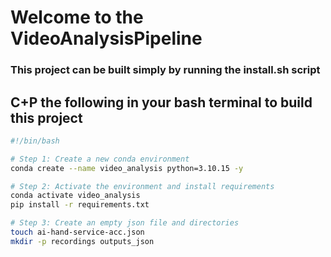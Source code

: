 
# Welcome to the VideoAnalysisPipeline

### This project can be built simply by running the install.sh script




## C+P the following in your bash terminal to build this project

```bash
#!/bin/bash

# Step 1: Create a new conda environment
conda create --name video_analysis python=3.10.15 -y

# Step 2: Activate the environment and install requirements
conda activate video_analysis
pip install -r requirements.txt

# Step 3: Create an empty json file and directories
touch ai-hand-service-acc.json
mkdir -p recordings outputs_json
```